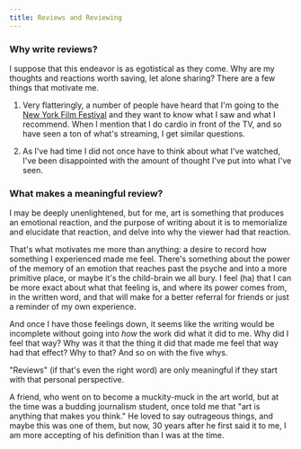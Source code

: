 ```yaml
---
title: Reviews and Reviewing
---
```


### Why write reviews?

I suppose that this endeavor is as egotistical as they come. Why are my
thoughts and reactions worth saving, let alone sharing? There are a few
things that motivate me.

1.  Very flatteringly, a number of people have heard that I\'m going to
    the [New York Film Festival](https://www.filmlinc.org/nyff2022/) and
    they want to know what I saw and what I recommend. When I mention
    that I do cardio in front of the TV, and so have seen a ton of
    what\'s streaming, I get similar questions.

2.  As I\'ve had time I did not once have to think about what I\'ve
    watched, I\'ve been disappointed with the amount of thought I\'ve
    put into what I\'ve seen.

### What makes a meaningful review?

I may be deeply unenlightened, but for me, art is something that
produces an emotional reaction, and the purpose of writing about it is
to memorialize and elucidate that reaction, and delve into why the
viewer had that reaction.

That\'s what motivates me more than anything: a desire to record how
something I experienced made me feel. There\'s something about the power
of the memory of an emotion that reaches past the psyche and into a more
primitive place, or maybe it\'s the child-brain we all bury. I feel (ha)
that I can be more exact about what that feeling is, and where its power
comes from, in the written word, and that will make for a better
referral for friends or just a reminder of my own experience.

And once I have those feelings down, it seems like the writing would be
incomplete without going into *how* the work did what it did to me. Why
did I feel that way? Why was it that the thing it did that made me feel
that way had that effect? Why to that? And so on with the five whys.

\"Reviews\" (if that\'s even the right word) are only meaningful if they
start with that personal perspective.

A friend, who went on to become a muckity-muck in the art world, but at
the time was a budding journalism student, once told me that \"art is
anything that makes you think.\" He loved to say outrageous things, and
maybe this was one of them, but now, 30 years after he first said it to
me, I am more accepting of his definition than I was at the time.
